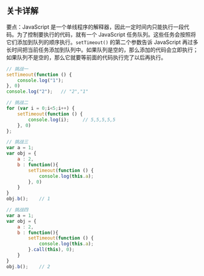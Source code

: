 ## 关卡详解

要点：JavaScript 是一个单线程序的解释器，因此一定时间内只能执行一段代码。为了控制要执行的代码，就有一个 JavaScript 任务队列。这些任务会按照将它们添加到队列的顺序执行。`setTimeout()` 的第二个参数告诉 JavaScript 再过多长时间把当前任务添加到队列中。如果队列是空的，那么添加的代码会立即执行；如果队列不是空的，那么它就要等前面的代码执行完了以后再执行。

``` javascript
// 挑战一
setTimeout(function () {
    console.log("1");
}, 0)
console.log("2");   // "2","1"
```

``` javascript
// 挑战二
for (var i = 0;i<5;i++) {
    setTimeout(function () {
        console.log(i);     // 5,5,5,5,5
    }, 0)
};
```

``` javascript
// 挑战三
var a = 1;
var obj = {
    a : 2,
    b : function(){
        setTimeout(function () {
            console.log(this.a);
        }, 0)
    }
}
obj.b();    // 1
```

``` javascript
// 挑战四
var a = 1;
var obj = {
    a : 2,
    b : function(){
        setTimeout(function () {
            console.log(this.a);
        }.call(this), 0);
    }
}
obj.b();    // 2
```